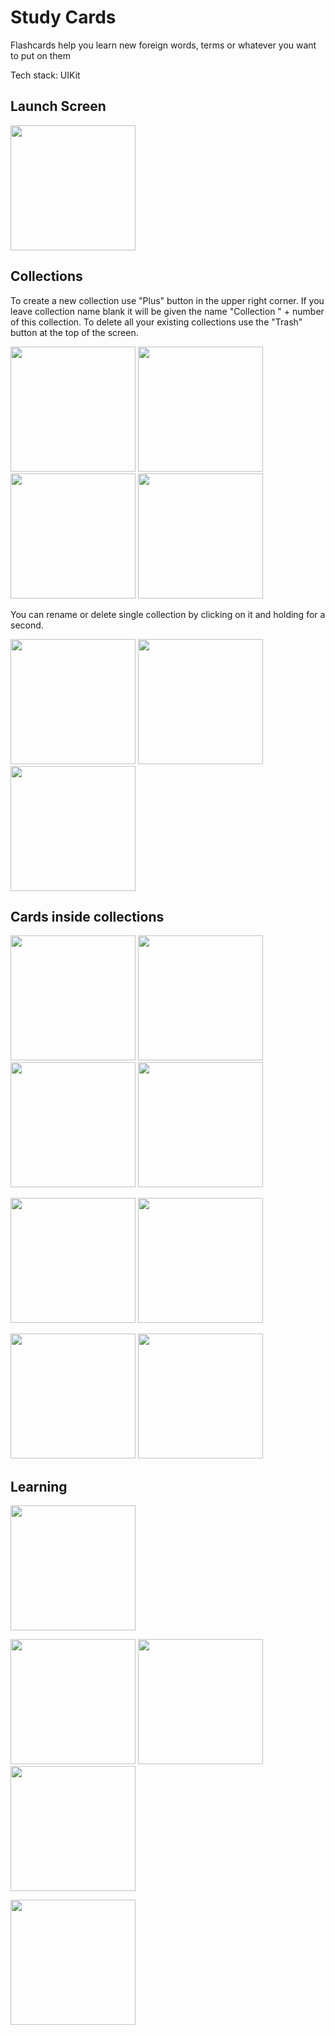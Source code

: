 # Study Cards

Flashcards help you learn new foreign words, terms or whatever you want to put on them

Tech stack: UIKit

## Launch Screen

<img src="https://user-images.githubusercontent.com/105456398/196000165-f44b96c2-7ccc-4d4d-9ab6-08a294b06a06.png" width="200" />

## Collections

To create a new collection use "Plus" button in the upper right corner. If you leave collection name blank it will be given the name "Collection " + number of this collection. To delete all your existing collections use the "Trash" button at the top of the screen.

<img src="https://user-images.githubusercontent.com/105456398/196000228-2e4f4b0f-2129-4521-bd2c-dbd89911adf3.png" width="200" /> <img src="https://user-images.githubusercontent.com/105456398/196000266-53671e84-a93f-43de-8dee-9ee025c18f53.png" width="200" /> <img src="https://user-images.githubusercontent.com/105456398/196000365-1f7da5e1-1bd9-463b-9d3c-306637817632.png" width="200" /> <img src="https://user-images.githubusercontent.com/105456398/196000312-c9d22083-9d93-4ca6-8069-9ed66161016b.png" width="200" />

You can rename or delete single collection by clicking on it and holding for a second.

<img src="https://user-images.githubusercontent.com/105456398/196000433-d0793423-799d-4dc1-8fb4-b4e408c95cde.png" width="200" /> <img src="https://user-images.githubusercontent.com/105456398/196000535-46941698-0499-462c-a9f0-546ba03278da.png" width="200" /> <img src="https://user-images.githubusercontent.com/105456398/196000667-05be49d8-b296-4728-8396-8c4f69e368df.png" width="200" />

## Cards inside collections

<img src="https://user-images.githubusercontent.com/105456398/196000747-ed089880-c46d-44dd-a820-0b87d16af0de.png" width="200" /> <img src="https://user-images.githubusercontent.com/105456398/196000821-4bc0fec3-e870-4c2c-8170-0bf29b69560c.png" width="200" /> <img src="https://user-images.githubusercontent.com/105456398/196000955-8c560944-3e49-4bab-8d69-5b0d0d8b006a.png" width="200" /> <img src="https://user-images.githubusercontent.com/105456398/196001068-81189ce6-dc8e-467a-b97f-56e460b53f73.png" width="200" />

<img src="https://user-images.githubusercontent.com/105456398/196001180-fb5dc0d0-fb58-40d0-81e4-f18e58ddf652.png" width="200" /> <img src="https://user-images.githubusercontent.com/105456398/196001258-9dbf5bf7-d368-43ec-b167-6d471193ff97.png" width="200" />


<img src="https://user-images.githubusercontent.com/105456398/196001281-b26ecf1f-1024-4636-a9ea-62551df323a0.png" width="200" /> <img src="https://user-images.githubusercontent.com/105456398/196001226-87ebf1bf-4287-41fb-b793-59f7d9da4764.png" width="200" />


## Learning

<img src="https://user-images.githubusercontent.com/105456398/196001391-7bc28cc3-f9f1-448c-b235-55944e4d677c.png" width="200" />

<img src="https://user-images.githubusercontent.com/105456398/196001408-e26a3a84-6f90-49cd-8157-aa287a19ea7f.png" width="200" /> <img src="https://user-images.githubusercontent.com/105456398/196001443-48f8860a-4ff6-445a-abc8-910ec9216892.png" width="200" /> <img src="https://user-images.githubusercontent.com/105456398/196001461-527a3339-d60b-4338-85b0-8e039c35b57f.png" width="200" />

<img src="https://user-images.githubusercontent.com/105456398/196001510-fb4c0de9-ad61-4227-ae3c-a8c486fe5ee3.png" width="200" />







